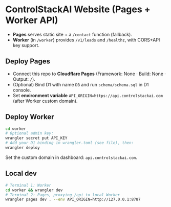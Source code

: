 # ControlStackAI Website (Pages + Worker API)

- **Pages** serves static site + a `/contact` function (fallback).
- **Worker** (in `/worker`) provides `/v1/leads` and `/healthz`, with CORS+API key support.

## Deploy Pages
- Connect this repo to **Cloudflare Pages** (Framework: None · Build: None · Output: `/`).
- (Optional) Bind D1 with name `DB` and run `schema/schema.sql` in D1 console.
- Set **environment variable** `API_ORIGIN=https://api.controlstackai.com` (after Worker custom domain).

## Deploy Worker
```bash
cd worker
# Optional admin key:
wrangler secret put API_KEY
# Add your D1 binding in wrangler.toml (see file), then:
wrangler deploy
```
Set the custom domain in dashboard: `api.controlstackai.com`.

## Local dev
```bash
# Terminal 1: Worker
cd worker && wrangler dev
# Terminal 2: Pages, proxying /api to local Worker
wrangler pages dev . --env API_ORIGIN=http://127.0.0.1:8787
```
